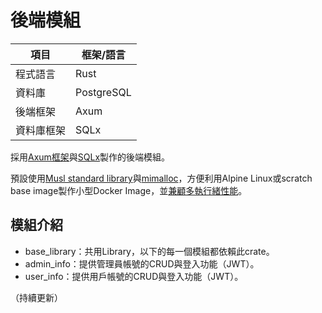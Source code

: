 # 後端模組
| 項目    | 框架/語言      |
|-------|------------|
| 程式語言  | Rust       |
| 資料庫   | PostgreSQL |
| 後端框架  | Axum       |
| 資料庫框架 | SQLx       |

採用[Axum框架](https://github.com/tokio-rs/axum)與[SQLx](https://github.com/launchbadge/sqlx)製作的後端模組。

預設使用[Musl standard library](https://musl.libc.org/)與[mimalloc](https://github.com/microsoft/mimalloc)，方便利用Alpine Linux或scratch base image製作小型Docker Image，並[兼顧多執行緒性能](https://www.linkedin.com/pulse/testing-alternative-c-memory-allocators-pt-2-musl-mystery-gomes)。

## 模組介紹
- base_library：共用Library，以下的每一個模組都依賴此crate。
- admin_info：提供管理員帳號的CRUD與登入功能（JWT）。
- user_info：提供用戶帳號的CRUD與登入功能（JWT）。

（持續更新）
